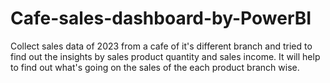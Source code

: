 # Cafe-sales-dashboard-by-PowerBI
Collect sales data of 2023 from a cafe of it's different branch and tried to find out the insights by sales product quantity and sales income. It will help to find out what's going on the sales of the each product branch wise.
